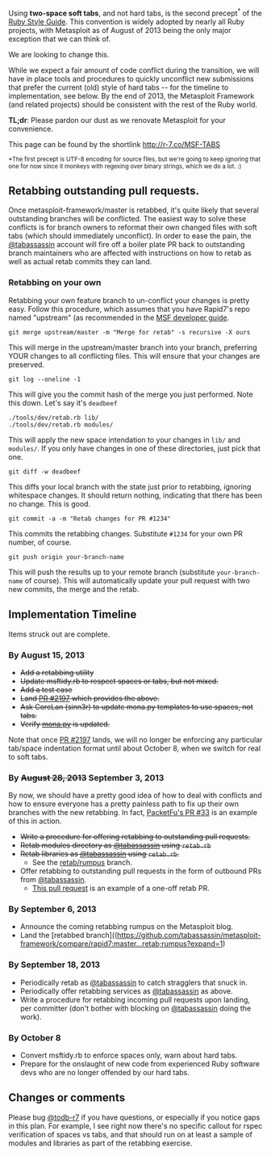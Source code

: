 Using **two-space soft tabs**, and not hard tabs, is the second precept<sup>*</sup> of the [Ruby Style Guide](https://github.com/bbatsov/ruby-style-guide#source-code-layout). This convention is widely adopted by nearly all Ruby projects, with Metasploit as of August of 2013 being the only major exception that we can think of.

We are looking to change this.

While we expect a fair amount of code conflict during the transition, we will have in place tools and procedures to quickly unconflict new submissions that prefer the current (old) style of hard tabs -- for the timeline to implementation, see below. By the end of 2013, the Metasploit Framework (and related projects) should be consistent with the rest of the Ruby world.

**TL;dr**: Please pardon our dust as we renovate Metasploit for your convenience.

This page can be found by the shortlink http://r-7.co/MSF-TABS

 <sup>*The first precept is UTF-8 encoding for source files, but we're going to keep ignoring that one for now since it monkeys with regexing over binary strings, which we do a lot. :)</sup>

## Retabbing outstanding pull requests.

Once metasploit-framework/master is retabbed, it's quite likely that several outstanding branches will be conflicted. The easiest way to solve these conflicts is for branch owners to reformat their own changed files with soft tabs (which should immediately unconflict). In order to ease the pain, the [@tabassassin](https://github.com/tabassassin) account will fire off a boiler plate PR back to outstanding branch maintainers who are affected with instructions on how to retab as well as actual retab commits they can land.

### Retabbing on your own

Retabbing your own feature branch to un-conflict your changes is pretty easy. Follow this procedure, which assumes that you have Rapid7's repo named "upstream" (as recommended in the [MSF developer guide](https://github.com/rapid7/metasploit-framework/wiki/Setting-Up-a-Metasploit-Development-Environment#check-out-the-upstream-master-branch).


````
git merge upstream/master -m "Merge for retab" -s recursive -X ours
````

This will merge in the upstream/master branch into your branch, preferring YOUR changes to all conflicting files. This will ensure that your changes are preserved.

````
git log --oneline -1
````
This will give you the commit hash of the merge you just performed. Note this down. Let's say it's `deadbeef`

````
./tools/dev/retab.rb lib/
./tools/dev/retab.rb modules/
````

This will apply the new space intendation to your changes in `lib/` and `modules/`. If you only have changes in one of these directories, just pick that one.

````
git diff -w deadbeef
`````

This diffs your local branch with the state just prior to retabbing, ignoring whitespace changes. It should return nothing, indicating that there has been no change. This is good.

````
git commit -a -m "Retab changes for PR #1234"
````

This commits the retabbing changes. Substitute `#1234` for your own PR number, of course.

````
git push origin your-branch-name
````

This will push the results up to your remote branch (substitute `your-branch-name` of course). This will automatically update your pull request with two new commits, the merge and the retab.

## Implementation Timeline

Items struck out are complete.

### By August 15, 2013
 - ~~Add a retabbing utility~~
 - ~~Update msftidy.rb to respect spaces or tabs, but not mixed.~~
 - ~~Add a test case~~
 - ~~Land [PR #2197](https://github.com/rapid7/metasploit-framework/pull/2197) which provides the above.~~
 - ~~Ask CoreLan (sinn3r) to update mona.py templates to use spaces, not tabs.~~
 - ~~Verify [mona.py](http://redmine.corelan.be/projects/mona) is updated.~~

Note that once [PR #2197](https://github.com/rapid7/metasploit-framework/pull/2197) lands, we will no longer be enforcing any particular tab/space indentation format until about October 8, when we switch for real to soft tabs.

### By ~~August 28, 2013~~ September 3, 2013

By now, we should have a pretty good idea of how to deal with conflicts and how to ensure everyone has a pretty painless path to fix up their own branches with the new retabbing. In fact, [PacketFu's PR #33](https://github.com/todb/packetfu/pull/33) is an example of this in action.

 - ~~Write a procedure for offering retabbing to outstanding pull requests.~~
 - ~~Retab modules directory as [@tabassassin](https://github.com/tabassassin) using `retab.rb`~~
 - ~~Retab libraries as [@tabassassin](https://github.com/tabassassin) using `retab.rb`.~~
    * See the [retab/rumpus](https://github.com/tabassassin/metasploit-framework/compare/rapid7:master...retab;rumpus?expand=1) branch.
 - Offer retabbing to outstanding pull requests in the form of outbound PRs from [@tabassassin](https://github.com/tabassassin).
    * [This pull request](https://github.com/dmaloney-r7/metasploit-framework/pull/8) is an example of a one-off retab PR.

### By September 6, 2013
  - Announce the coming retabbing rumpus on the Metasploit blog.
  - Land the [retabbed branch]((https://github.com/tabassassin/metasploit-framework/compare/rapid7:master...retab;rumpus?expand=1)

### By September 18, 2013
 - Periodically retab as [@tabassassin](https://github.com/tabassassin) to catch stragglers that snuck in.
 - Periodically offer retabbing services as [@tabassassin](https://github.com/tabassassin) as above.
 - Write a procedure for retabbing incoming pull requests upon landing, per committer (don't bother with blocking on [@tabassassin](https://github.com/tabassassin) doing the work).

### By October 8
 - Convert msftidy.rb to enforce spaces only, warn about hard tabs.
 - Prepare for the onslaught of new code from experienced Ruby software devs who are no longer offended by our hard tabs.

## Changes or comments

Please bug [@todb-r7](https://github.com/todb-r7) if you have questions, or especially if you notice gaps in this plan. For example, I see right now there's no specific callout for rspec verification of spaces vs tabs, and that should run on at least a sample of modules and libraries as part of the retabbing exercise.